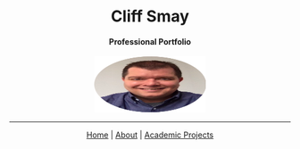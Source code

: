 <h1 align="center">Cliff Smay</h1>
<h4 align="center">Professional Portfolio</h4>
<p align="center">
  <img width="200" height="100" src="Picture1.png"> 
</p>
<hr>
<p align="center">
  <a href="https://cliffsmay.github.io/index.html">Home</a> |
  <a href="https://cliffsmay.github.io/about.html">About</a> |
  <a href="https://cliffsmay.github.io/academicprojects.html">Academic Projects</a> 
  
</p>




